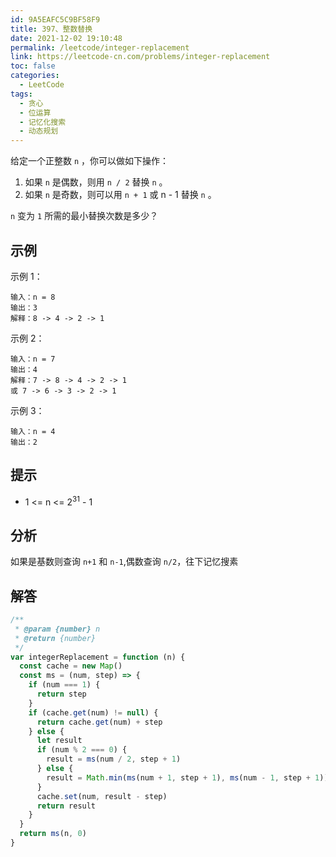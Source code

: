 ```yaml
---
id: 9A5EAFC5C9BF58F9
title: 397、整数替换
date: 2021-12-02 19:10:48
permalink: /leetcode/integer-replacement
link: https://leetcode-cn.com/problems/integer-replacement
toc: false
categories:
  - LeetCode
tags:
  - 贪心
  - 位运算
  - 记忆化搜索
  - 动态规划
---
```


<Level type='medium'/>

给定一个正整数 `n` ，你可以做如下操作：

1. 如果 `n` 是偶数，则用 `n / 2` 替换 `n` 。
2. 如果 `n` 是奇数，则可以用 `n + 1` 或 n - 1 替换 `n` 。

`n` 变为 `1` 所需的最小替换次数是多少？

## 示例

示例 1：

```text
输入：n = 8
输出：3
解释：8 -> 4 -> 2 -> 1
```

示例 2：

```text
输入：n = 7
输出：4
解释：7 -> 8 -> 4 -> 2 -> 1
或 7 -> 6 -> 3 -> 2 -> 1
```

示例 3：

```text
输入：n = 4
输出：2
```

## 提示

- 1 <= n <= 2<sup>31</sup> - 1

## 分析

如果是基数则查询 `n+1` 和 `n-1`,偶数查询 `n/2`，往下记忆搜素

## 解答

```javascript
/**
 * @param {number} n
 * @return {number}
 */
var integerReplacement = function (n) {
  const cache = new Map()
  const ms = (num, step) => {
    if (num === 1) {
      return step
    }
    if (cache.get(num) != null) {
      return cache.get(num) + step
    } else {
      let result
      if (num % 2 === 0) {
        result = ms(num / 2, step + 1)
      } else {
        result = Math.min(ms(num + 1, step + 1), ms(num - 1, step + 1))
      }
      cache.set(num, result - step)
      return result
    }
  }
  return ms(n, 0)
}
```
